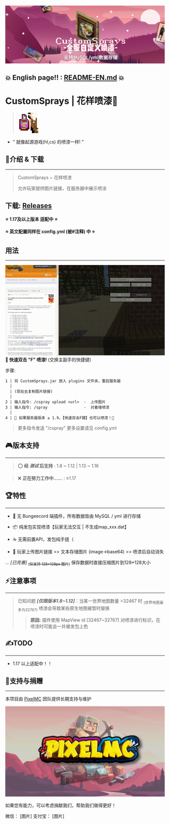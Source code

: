 ![CustomSprays](banner.png)

## <b>💥 English page!! : [README-EN.md](README-EN.md) 💥</b>


# <b>CustomSprays</b> | 花样喷漆🎉

>![logo](logo64.png)

- " 就像起源游戏(hl,cs) 的喷漆一样! "

## 📢介绍 & 下载
___
> CustomSprays ~ 花样喷漆
> 
> 允许玩家提供图片链接，在服务器中展示喷涂

## <b>下载</b>: [Releases](https://gitee.com/pixelmc/CustomSprays/releases)

<b>⭐ 1.17及以上版本 适配中 ⭐</b>

<b>⭐ 英文配置同样在 config.yml (被#注释) 中 ⭐</b>

## 用法
___
![QuickUse](QuickUse.gif "糊到爆炸的示意图")
<b>📡 快速双击 "F" 喷漆! </b>(交换主副手的快捷键)

步骤:

    1 | 将 CustomSprays.jar 放入 plugins 文件夹，重启服务器
      |
      | (现在去复制图片链接)
      |
    2 | 输入指令: /cspray upload <url>  -  上传图片
    3 | 输入指令: /spray                -  对着墙喷漆
      |
    4 | 🎇 如果服务器版本 ≥ 1.9，【快速双击F键】也可以喷漆！🎇

> 更多指令发送 "/cspray"
> 更多设置请见 config.yml

## 🎮版本支持
___
> ⭕ <b>经 *测试* 后支持</b> : 1.8 ~ 1.12 | 1.13 ~ 1.16 

> ❌ <b>正在努力工作中......</b> : ≥1.17



## 🏆特性
___

- 🙅‍ 无 Bungeecord 端插件，所有数据皆由 MySQL / yml 进行存储

- 📦 纯发包实现喷漆【玩家无法交互 | 不生成map_xxx.dat】

- ☕ 无需前置API，发包纯手搓（


- 🔗 玩家上传图片链接 >> 文本存储图片 (image->base64) >> 喷漆后自动消失

... *[已完善]* <sub>(~~仅支持 128\*128px 图片~~)</sub> 保存数据时直接压缩图片到128*128大小



## ⚡注意事项
___

> 已知问题 <b>*[仅限版本1.8~1.12]*</b>：当某一世界地图数量 >32467 时 <sub>(世界地图最多为32767)</sub> 喷漆会导致某些原生地图被暂时替换
>
>> <b>原因:</b> 插件使用 MapView id [32467~32767] 对喷漆进行标识，在喷漆时可能会一并被发包上色



## ✍TODO
___
- 1.17 以上适配中！！



## 💖支持与捐赠
___
本项目由 [PixelMC](http://pixelmc.cn/) 团队提供长期支持与维护

![logo](banner_logo.png)

如果您有能力，可以考虑捐献我们，帮助我们做得更好！

微信：
[图片]
支付宝：
[图片]